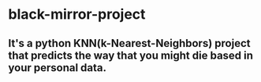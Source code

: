 # black-mirror-project
## It's a python KNN(k-Nearest-Neighbors) project that predicts the way that you might die based in your personal data.

